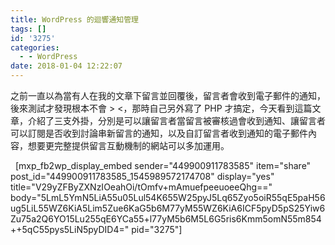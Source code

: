 ```yaml
---
title: WordPress 的迴響通知管理
tags: []
id: '3275'
categories:
  - - WordPress
date: 2018-01-04 12:22:07
---
```


之前一直以為當有人在我的文章下留言並回覆後，留言者會收到電子郵件的通知，後來測試才發現根本不會 > <，那時自己另外寫了 PHP 才搞定，今天看到這篇文章，介紹了三支外掛，分別是可以讓留言者當留言被審核過會收到通知、讓留言者可以訂閱是否收到討論串新留言的通知，以及自訂留言者收到通知的電子郵件內容，想要更完整提供留言互動機制的網站可以多加運用。
<!-- more -->
  \[mxp\_fb2wp\_display\_embed sender="449900911783585" item="share" post\_id="449900911783585\_1545989572174708" display="yes" title="V29yZFByZXNzIOeahOi/tOmfv+mAmuefpeeuoeeQhg==" body="5LmL5YmN5LiA55u05Lul54K655W25pyJ5Lq65Zyo5oiR55qE5paH56ug5LiL55WZ6KiA5Lim5Zue6KaG5b6M77yM55WZ6KiA6ICF5pyD5pS25Yiw6Zu75a2Q6YO15Lu255qE6YCa55+l77yM5b6M5L6G5ris6Kmm5omN55m854++5qC55pys5LiN5pyDID4=" pid="3275"\]